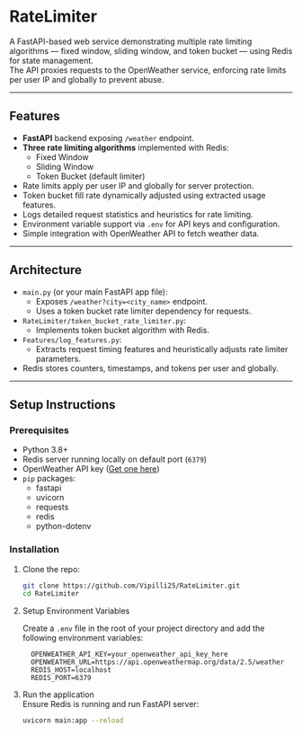 # RateLimiter

A FastAPI-based web service demonstrating multiple rate limiting algorithms — fixed window, sliding window, and token bucket — using Redis for state management.  
The API proxies requests to the OpenWeather service, enforcing rate limits per user IP and globally to prevent abuse.

---

## Features

- **FastAPI** backend exposing `/weather` endpoint.
- **Three rate limiting algorithms** implemented with Redis:
  - Fixed Window
  - Sliding Window
  - Token Bucket (default limiter)
- Rate limits apply per user IP and globally for server protection.
- Token bucket fill rate dynamically adjusted using extracted usage features.
- Logs detailed request statistics and heuristics for rate limiting.
- Environment variable support via `.env` for API keys and configuration.
- Simple integration with OpenWeather API to fetch weather data.

---

## Architecture

- `main.py` (or your main FastAPI app file):
  - Exposes `/weather?city=<city_name>` endpoint.
  - Uses a token bucket rate limiter dependency for requests.
- `RateLimiter/token_bucket_rate_limiter.py`:
  - Implements token bucket algorithm with Redis.
- `Features/log_features.py`:
  - Extracts request timing features and heuristically adjusts rate limiter parameters.
- Redis stores counters, timestamps, and tokens per user and globally.

---

## Setup Instructions

### Prerequisites

- Python 3.8+
- Redis server running locally on default port (`6379`)
- OpenWeather API key ([Get one here](https://openweathermap.org/api))
- `pip` packages:
  - fastapi
  - uvicorn
  - requests
  - redis
  - python-dotenv

### Installation

1. Clone the repo:

   ```bash
   git clone https://github.com/Vipilli25/RateLimiter.git
   cd RateLimiter

2. Setup Environment Variables

   Create a `.env` file in the root of your project directory and add the following environment variables:
    
    ```env
      OPENWEATHER_API_KEY=your_openweather_api_key_here
      OPENWEATHER_URL=https://api.openweathermap.org/data/2.5/weather
      REDIS_HOST=localhost
      REDIS_PORT=6379

3. Run the application  
    Ensure Redis is running and run FastAPI server:
      ```bash
      uvicorn main:app --reload
      
